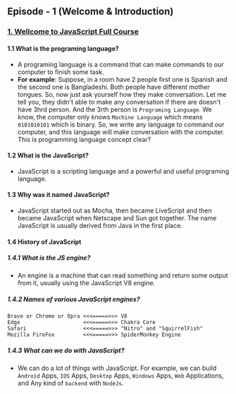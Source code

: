<!---
======================= What is the programing laguage =======================
======================= Episode Number 1 =======================
-->

## Episode - 1 (Welcome & Introduction)

### [1. Wellcome to JavaScript Full Course](https://youtu.be/SsJgkZncFMU)

#### 1.1 What is the programing language?

- A programing language is a command that can make commands to our computer to finish some task.
- **For example**: Suppose, in a room have 2 people first one is Spanish and the second one is Bangladeshi. Both people have different mother tongues. So, now just ask yourself how they make conversation. Let me tell you, they didn't able to make any conversation if there are doesn't have 3hrd person. And the 3rth person is `Programing Language`. We know, the computer only knows `Machine Language` which means `0101010101` which is binary. So, we write any language to command our computer, and this language will make conversation with the computer. This is programming language concept clear?

#### 1.2 What is the JavaScript?

- JavaScript is a scripting language and a powerful and useful programing language.

#### 1.3 Why was it named JavaScript?

- JavaScript started out as Mocha, then became LiveScript and then became JavaScript when Netscape and Sun got together. The name JavaScript is usually derived from Java in the first place.

#### 1.4 History of JavaScript

##### 1.4.1 What is the JS engine?

- An engine is a machine that can read something and return some output from it, usually using the JavaScript V8 engine.

##### 1.4.2 Names of various JavaScript engines?

```
Brave or Chrome or Opra <<<=====>>> V8
Edge                    <<<=====>>> Chakra Core
Safari                  <<<=====>>> "Nitro" and "SquirrelFish"
Mozilla FireFox         <<<=====>>> SpiderMonkey Engine
```

##### 1.4.3 What can we do with JavaScript?

- We can do a lot of things with JavaScript. For example, we can build `Android` Apps, `IOS` Apps, `Desktop` Apps, `Windows` Apps, `Web` Applications, and Any kind of `backend` with `NodeJs`.



